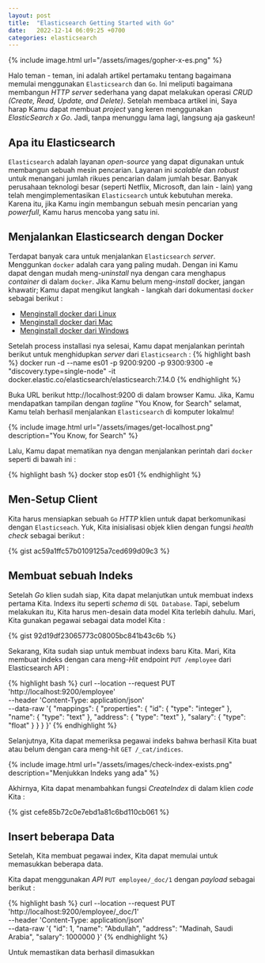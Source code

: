 ```yaml
---
layout: post
title:  "Elasticsearch Getting Started with Go"
date:   2022-12-14 06:09:25 +0700
categories: elasticsearch
---
```


{% include image.html url="/assets/images/gopher-x-es.png" %} 


Halo teman - teman, ini adalah artikel pertamaku tentang bagaimana memulai menggunakan `Elasticsearch` dan `Go`. Ini meliputi bagaimana membangun *HTTP server* sederhana yang dapat melakukan operasi *CRUD (Create, Read, Update, and Delete)*. Setelah membaca artikel ini, Saya harap Kamu dapat membuat *project* yang keren menggunakan *ElasticSearch x Go*. Jadi, tanpa menunggu lama lagi, langsung aja gaskeun!

## Apa itu Elasticsearch
`Elasticsearch` adalah layanan *open-source* yang dapat digunakan untuk membangun sebuah mesin pencarian. Layanan ini *scalable* dan *robust* untuk menangani jumlah rikues pencarian dalam jumlah besar. Banyak perusahaan teknologi besar (seperti Netflix, Microsoft, dan lain - lain) yang telah mengimplementasikan `Elasticsearch` untuk kebutuhan mereka. Karena itu, jika Kamu ingin membangun sebuah mesin pencarian yang *powerfull*, Kamu harus mencoba yang satu ini.

## Menjalankan Elasticsearch dengan Docker
Terdapat banyak cara untuk menjalankan `Elasticsearch` *server*. Menggunkan `docker` adalah cara yang paling mudah. Dengan ini Kamu dapat dengan mudah meng-*uninstall* nya dengan cara menghapus *container* di dalam `docker`. Jika Kamu belum meng-*install* docker, jangan khawatir; Kamu dapat mengikut langkah - langkah dari dokumentasi `docker` sebagai berikut :
- [Menginstall docker dari Linux](https://docs.docker.com/engine/install/ubuntu/)
- [Menginstall docker dari Mac](https://docs.docker.com/desktop/install/mac-install/)
- [Menginstall docker dari Windows](https://docs.docker.com/desktop/install/windows-install/)

Setelah process installasi nya selesai, Kamu dapat menjalankan perintah berikut untuk menghidupkan *server* dari `Elasticsearch` :
{% highlight bash %}
docker run -d --name es01 -p 9200:9200 -p 9300:9300 -e "discovery.type=single-node" -it docker.elastic.co/elasticsearch/elasticsearch:7.14.0
{% endhighlight %}

Buka URL berikut http://localhost:9200 di dalam browser Kamu. Jika, Kamu mendapatkan tampilan dengan *tagline* "You Know, for Search" selamat, Kamu telah berhasil menjalankan `Elasticsearch` di komputer lokalmu!

{% include image.html url="/assets/images/get-localhost.png" description="You Know, for Search" %} 

Lalu, Kamu dapat mematikan nya dengan menjalankan perintah dari `docker` seperti di bawah ini :

{% highlight bash %}
docker stop es01
{% endhighlight %}


## Men-Setup Client
Kita harus mensiapkan sebuah `Go` *HTTP* klien untuk dapat berkomunikasi dengan `Elasticseach`. Yuk, Kita inisialisasi objek klien dengan fungsi *health check* sebagai berikut :

{% gist ac59a1ffc57b0109125a7ced699d09c3 %}

## Membuat sebuah Indeks
Setelah *Go* klien sudah siap, Kita dapat melanjutkan untuk membuat indexs pertama Kita. Indexs itu seperti *schema* di `SQL Database`. Tapi, sebelum melakukan itu, Kita harus men-desain data model Kita terlebih dahulu. Mari, Kita gunakan pegawai sebagai data model Kita :

{% gist 92d19df23065773c08005bc841b43c6b %}

Sekarang, Kita sudah siap untuk membuat indexs baru Kita. Mari, Kita membuat indeks dengan cara meng-*Hit* endpoint `PUT /employee` dari Elasticsearch API :

{% highlight bash %}
curl --location --request PUT 'http://localhost:9200/employee' \
--header 'Content-Type: application/json' \
--data-raw '{
    "mappings": {
        "properties": {
            "id": {
                "type": "integer"
            },
            "name": {
                "type": "text"
            },
            "address": {
                "type": "text"
            },
            "salary": {
                "type": "float"
            }
        }
    }
}'
{% endhighlight %}

Selanjutnya, Kita dapat memeriksa pegawai indeks bahwa berhasil Kita buat atau belum dengan cara meng-hit `GET /_cat/indices`.

{% include image.html url="/assets/images/check-index-exists.png" description="Menjukkan Indeks yang ada" %} 

Akhirnya, Kita dapat menambahkan fungsi *CreateIndex* di dalam klien *code* Kita :

{% gist cefe85b72c0e7ebd1a81c6bd110cb061 %}

## Insert beberapa Data

Setelah, Kita membuat pegawai index, Kita dapat memulai untuk memasukkan beberapa data. 

Kita dapat menggunakan *API* `PUT employee/_doc/1` dengan *payload* sebagai berikut :

{% highlight bash %}
curl --location --request PUT 'http://localhost:9200/employee/_doc/1' \
--header 'Content-Type: application/json' \
--data-raw '{
"id": 1,
"name": "Abdullah",
"address": "Madinah, Saudi Arabia",
"salary": 1000000
}'
{% endhighlight %}

Untuk memastikan data berhasil dimasukkan
